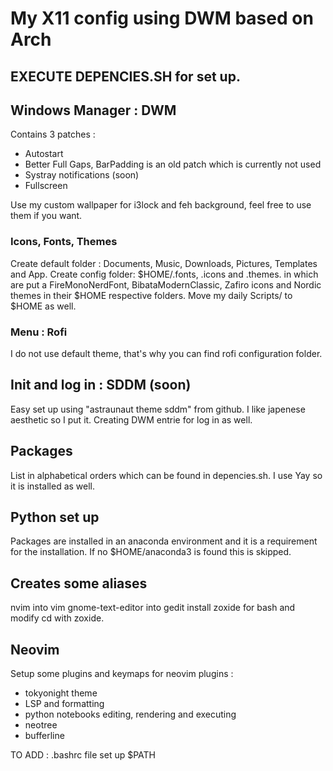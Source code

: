 # My X11 config using DWM based on Arch

## EXECUTE DEPENCIES.SH for set up.

## Windows Manager : DWM 
Contains 3 patches :
- Autostart
- Better Full Gaps, BarPadding is an old patch which is currently not used
- Systray notifications (soon)
- Fullscreen

Use my custom wallpaper for i3lock and feh background, feel free to use them if you want.

### Icons, Fonts, Themes
Create default folder : Documents, Music, Downloads, Pictures, Templates and App.
Create config folder: $HOME/.fonts, .icons and .themes.
in which are put a FireMonoNerdFont, BibataModernClassic, Zafiro icons and Nordic themes in their $HOME respective folders.
Move my daily Scripts/ to $HOME as well.

### Menu : Rofi

I do not use default theme, that's why you can find rofi configuration folder.

## Init and log in : SDDM (soon) 

Easy set up using "astraunaut theme sddm" from github. I like japenese aesthetic so I put it.
Creating DWM entrie for log in as well.

## Packages 

List in alphabetical orders which can be found in depencies.sh.
I use Yay so it is installed as well.

## Python set up

Packages are installed in an anaconda environment and it is a requirement for the installation. 
If no $HOME/anaconda3 is found this is skipped.

## Creates some aliases 

nvim into vim
gnome-text-editor into gedit
install zoxide for bash and modify cd with zoxide.

## Neovim 

Setup some plugins and keymaps for neovim 
plugins : 

- tokyonight theme
- LSP and formatting
- python notebooks editing, rendering and executing
- neotree
- bufferline

TO ADD : 
.bashrc file 
set up $PATH



